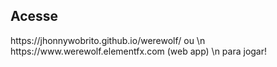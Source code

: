 <h2>Acesse</h2>
https://jhonnywobrito.github.io/werewolf/ 
ou \n
https://www.werewolf.elementfx.com (web app) \n
para jogar!

